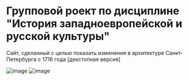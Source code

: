 # Групповой роект по дисциплине "История западноевропейской и русской культуры"
Сайт, сделанный с целью показать изменения в архитектуре Санкт-Петербурга с 1716 года \[декстопная версия\]

![image](https://github.com/D2J3D/HistoryProject/assets/120342275/7a939975-f51a-4696-b866-92d72d9259fa)
![image](https://github.com/D2J3D/HistoryProject/assets/120342275/09c8c640-8395-4601-be0a-08951146d87c)
